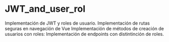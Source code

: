 # JWT_and_user_rol
Implementación de JWT y roles de usuario. 
Implementación de rutas seguras en navegación de Vue 
Implementación de métodos de creación de usuarios con roles: Implementación de endpoints con distintinción de roles.
